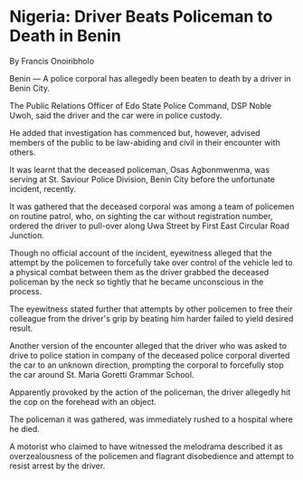 # Nigeria: Driver Beats Policeman to Death in Benin

By Francis Onoiribholo

Benin — A police corporal has allegedly been beaten to death by a driver in Benin City.

The Public Relations Officer of Edo State Police Command, DSP Noble Uwoh, said the driver and the car were in police custody.

He added that investigation has commenced but, however, advised members of the public to be law-abiding and civil in their encounter with others.

It was learnt that the deceased policeman, Osas Agbonmwenma, was serving at St. Saviour Police Division, Benin City before the unfortunate incident, recently.

It was gathered that the deceased corporal was among a team of policemen on routine patrol, who, on sighting the car without registration number, ordered the driver to pull-over along Uwa Street by First East Circular Road Junction.

Though no official account of the incident, eyewitness alleged that the attempt by the policemen to forcefully take over control of the vehicle led to a physical combat between them as the driver grabbed the deceased policeman by the neck so tightly that he became unconscious in the process.

The eyewitness stated further that attempts by other policemen to free their colleague from the driver's grip by beating him harder failed to yield desired result.

Another version of the encounter alleged that the driver who was asked to drive to police station in company of the deceased police corporal diverted the car to an unknown direction, prompting the corporal to forcefully stop the car around St. Maria Goretti Grammar School.

Apparently provoked by the action of the policeman, the driver allegedly hit the cop on the forehead with an object.

The policeman it was gathered, was immediately rushed to a hospital where he died.

A motorist who claimed to have witnessed the melodrama described it as overzealousness of the policemen and flagrant disobedience and attempt to resist arrest by the driver.
